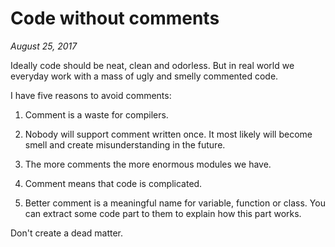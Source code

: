 # Code without comments

_August 25, 2017_

Ideally code should be neat, clean and odorless. But in real world we everyday
work with a mass of ugly and smelly commented code.

I have five reasons to avoid comments:

1. Comment is a waste for compilers.

2. Nobody will support comment written once. It most likely will become
  smell and create misunderstanding in the future.

3. The more comments the more enormous modules we have.

4. Comment means that code is complicated.

5. Better comment is a meaningful name for variable, function or class. You can
  extract some code part to them to explain how this part works.

Don't create a dead matter.
